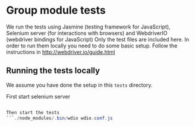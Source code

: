 # Group module tests
We run the tests using Jasmine (testing framework for JavaScript), Selenium server (for interactions with browsers) and WebdriverIO (webdriver bindings for JavaScript)
Only the test files are included here. In order to run them locally you need to do some basic setup. Follow the instructions in http://webdriver.io/guide.html

## Running the tests locally
We assume you have done the setup in this `tests` directory.

First start selenium server
```java -jar -Dwebdriver.gecko.driver=./geckodriver selenium-server-standalone-3.14.0.jar

Then start the tests 
```./node_modules/.bin/wdio wdio.conf.js

